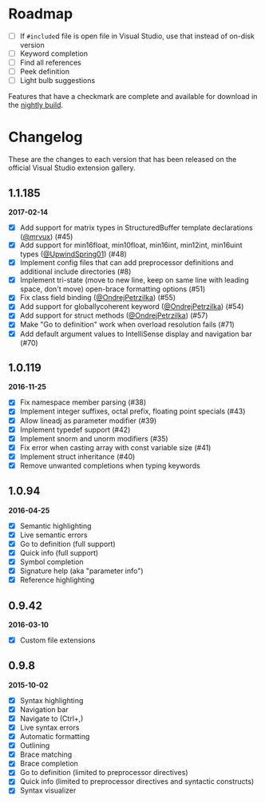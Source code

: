 # Roadmap

- [ ] If `#include`d file is open file in Visual Studio, use that instead of on-disk version
- [ ] Keyword completion
- [ ] Find all references
- [ ] Peek definition
- [ ] Light bulb suggestions

Features that have a checkmark are complete and available for download in the
[nightly build](http://vsixgallery.com/extension/7def6c01-a05e-42e6-953d-3fdea1891737/).

# Changelog

These are the changes to each version that has been released on the official Visual Studio extension gallery.

## 1.1.185

**2017-02-14**

- [x] Add support for matrix types in StructuredBuffer template declarations ([@mrvux](https://github.com/mrvux)) (#45)
- [x] Add support for min16float, min10float, min16int, min12int, min16uint types ([@UpwindSpring01](https://github.com/UpwindSpring01)) (#48)
- [x] Implement config files that can add preprocessor definitions and additional include directories (#8)
- [x] Implement tri-state (move to new line, keep on same line with leading space, don't move) open-brace formatting options (#51)
- [x] Fix class field binding ([@OndrejPetrzilka](https://github.com/OndrejPetrzilka)) (#55)
- [x] Add support for globallycoherent keyword ([@OndrejPetrzilka](https://github.com/OndrejPetrzilka)) (#54)
- [x] Add support for struct methods ([@OndrejPetrzilka](https://github.com/OndrejPetrzilka)) (#57)
- [x] Make "Go to definition" work when overload resolution fails (#71)
- [x] Add default argument values to IntelliSense display and navigation bar (#70)

## 1.0.119

**2016-11-25**

- [x] Fix namespace member parsing (#38)
- [x] Implement integer suffixes, octal prefix, floating point specials (#43)
- [x] Allow lineadj as parameter modifier (#39)
- [x] Implement typedef support (#42)
- [x] Implement snorm and unorm modifiers (#35)
- [x] Fix error when casting array with const variable size (#41)
- [x] Implement struct inheritance (#40)
- [x] Remove unwanted completions when typing keywords

## 1.0.94

**2016-04-25**

- [x] Semantic highlighting
- [x] Live semantic errors
- [x] Go to definition (full support)
- [x] Quick info (full support)
- [x] Symbol completion
- [x] Signature help (aka "parameter info")
- [x] Reference highlighting

## 0.9.42

**2016-03-10**

- [x] Custom file extensions

## 0.9.8

**2015-10-02**

- [x] Syntax highlighting
- [x] Navigation bar
- [x] Navigate to (Ctrl+,)
- [x] Live syntax errors
- [x] Automatic formatting
- [x] Outlining
- [x] Brace matching
- [x] Brace completion
- [x] Go to definition (limited to preprocessor directives)
- [x] Quick info (limited to preprocessor directives and syntactic constructs)
- [x] Syntax visualizer